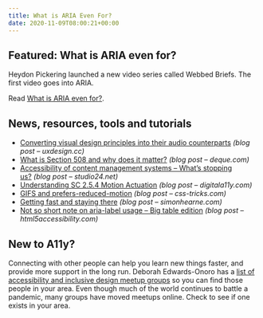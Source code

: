 ```yaml
---
title: What is ARIA Even For?
date: 2020-11-09T08:00:21+00:00
---
```


## Featured: What is ARIA even for?

Heydon Pickering launched a new video series called Webbed Briefs. The first video goes into ARIA.

Read [What is ARIA even for?](https://briefs.video/).

## News, resources, tools and tutorials

* [Converting visual design principles into their audio counterparts](https://uxdesign.cc/converting-visual-design-principles-into-their-audio-and-music-counterparts-89ef8d99a6fa) _(blog post – uxdesign.cc)_
* [What is Section 508 and why does it matter?](https://www.deque.com/blog/what-is-section-508/) _(blog post – deque.com)_
* [Accessibility of content management systems – What’s stopping us?](https://www.studio24.net/blog/accessibility-of-content-management-systems-whats-stopping-us/) _(blog post – studio24.net)_
* [Understanding SC 2.5.4 Motion Actuation](https://www.digitala11y.com/understanding-sc-2-5-4-motion-actuation/) _(blog post – digitala11y.com)_
* [GIFS and prefers-reduced-motion](https://css-tricks.com/gifs-and-prefers-reduced-motion/) _(blog post – css-tricks.com)_
* [Getting fast and staying there](https://simonhearne.com/2020/getting-fast-staying-there/) _(blog post – simonhearne.com)_
* [Not so short note on aria-label usage – Big table edition](https://html5accessibility.com/stuff/2020/11/07/not-so-short-note-on-aria-label-usage-big-table-edition/) _(blog post – html5accessibility.com)_

## New to A11y?

Connecting with other people can help you learn new things faster, and provide more support in the long run. Deborah Edwards-Onoro has a [list of accessibility and inclusive design meetup groups](https://www.lireo.com/accessibility-inclusive-design-in-person-groups/) so you can find those people in your area. Even though much of the world continues to battle a pandemic, many groups have moved meetups online. Check to see if one exists in your area.